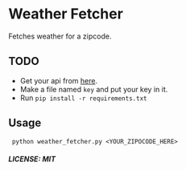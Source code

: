 # Weather Fetcher

Fetches weather for a zipcode.

## TODO

* Get your api from [here](https://www.apixu.com/).
* Make a file named ``key`` and put your key in it. 
* Run `` pip install -r requirements.txt ``

## Usage

`` python weather_fetcher.py <YOUR_ZIPOCODE_HERE>``

##### LICENSE: MIT


